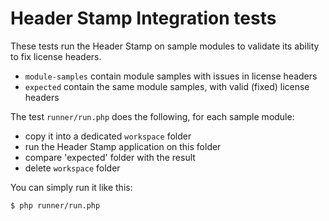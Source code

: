 # Header Stamp Integration tests

These tests run the Header Stamp on sample modules to validate its ability to fix license headers.

- `module-samples` contain module samples with issues in license headers
- `expected` contain the same module samples, with valid (fixed) license headers

The test `runner/run.php` does the following, for each sample module:
- copy it into a dedicated `workspace` folder
- run the Header Stamp application on this folder
- compare 'expected' folder with the result
- delete `workspace` folder

You can simply run it like this:
```bash
$ php runner/run.php
```
